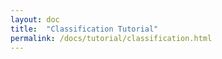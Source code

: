 ```yaml
---
layout: doc
title:  "Classification Tutorial" 
permalink: /docs/tutorial/classification.html
---
```

